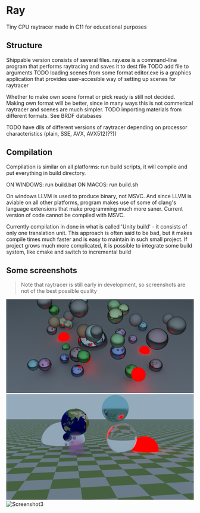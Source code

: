 # Ray

Tiny CPU raytracer made in C11 for educational purposes

## Structure 

Shippable version consists of several files.
ray.exe is a command-line program that performs raytracing and saves it to dest file
TODO add file to arguments
TODO loading scenes from some format
editor.exe is a graphics application that provides user-accesible way of setting up scenes 
for raytracer

Whether to make own scene format or pick ready is still not decided. Making own format will be better, since in many ways this is not commerical raytracer and scenes are much simpler.
TODO importing materials from different formats. See BRDF databases

TODO have dlls of different versions of raytracer depending on processor characteristics (plain, SSE, AVX, AVX512(??))

## Compilation 

Compilation is similar on all platforms: run build scripts, it will compile and put everything in build directory.

ON WINDOWS:
run build.bat
ON MACOS:
run build.sh

On windows LLVM is used to produce binary, not MSVC. And since LLVM is aviable on all other platforms, program makes use of some of clang's language extensions that make programming much more saner. Current version of code cannot be compiled with MSVC.

Currently compilation in done in what is called 'Unity build' - it consists of only one translation unit. This approach is often said to be bad, but it makes compile times much faster and is easy to maintain in such small project.
If project grows much more complicated, it is possible to integrate some build system, like cmake and switch to incremental build


## Some screenshots

> Note that raytracer is still early in development, so screenshots are not of the best possible quality 

![Screenshot1](screenshots/0-1024rp.jpg)
![Screenshot2](screenshots/1-128.jpg)
![Screenshot3](screenshots/cornellbox1-8192rp-42m.png)